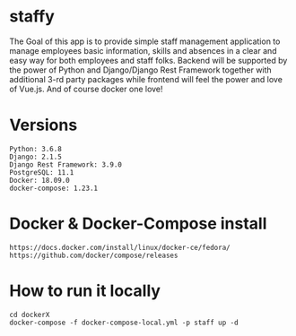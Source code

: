 # staffy

The Goal of this app is to provide simple staff management application to manage employees basic information, skills and absences in a clear and easy way for both employees and staff folks.
Backend will be supported by the power of Python and Django/Django Rest Framework together with additional 3-rd party packages while frontend will feel the power and love of Vue.js.
And of course docker one love!

# Versions
```
Python: 3.6.8
Django: 2.1.5
Django Rest Framework: 3.9.0
PostgreSQL: 11.1
Docker: 18.09.0
docker-compose: 1.23.1
```

# Docker & Docker-Compose install
``` 
https://docs.docker.com/install/linux/docker-ce/fedora/
https://github.com/docker/compose/releases
```

# How to run it locally
```
cd dockerX
docker-compose -f docker-compose-local.yml -p staff up -d
```
